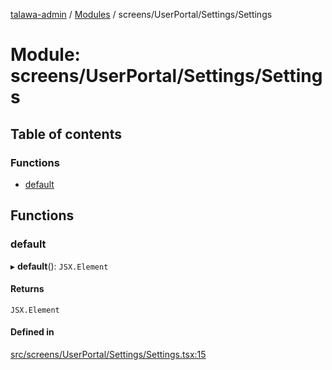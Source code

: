 [talawa-admin](../README.md) / [Modules](../modules.md) / screens/UserPortal/Settings/Settings

# Module: screens/UserPortal/Settings/Settings

## Table of contents

### Functions

- [default](screens_UserPortal_Settings_Settings.md#default)

## Functions

### default

▸ **default**(): `JSX.Element`

#### Returns

`JSX.Element`

#### Defined in

[src/screens/UserPortal/Settings/Settings.tsx:15](https://github.com/duplixx/talawa-admin/blob/cab80a8/src/screens/UserPortal/Settings/Settings.tsx#L15)
